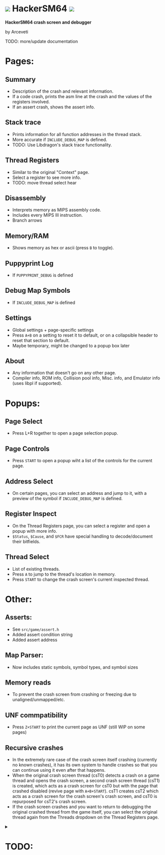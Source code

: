 # ![](https://i.imgur.com/CeOukzk.gif) HackerSM64 ![](https://i.imgur.com/s0LUbTo.gif)

**HackerSM64 crash screen and debugger**

by Arceveti


TODO: more/update documentation


# Pages:

## Summary
- Description of the crash and relevant information.
- If a code crash, prints the asm line at the crash and the values of the registers involved.
- If an assert crash, shows the assert info.

## Stack trace
- Prints information for all function addresses in the thread stack.
- More accurate if `INCLUDE_DEBUG_MAP` is defined.
- TODO: Use Libdragon's stack trace functionality.

## Thread Registers
- Similar to the original "Context" page.
- Select a register to see more info.
- TODO: move thread select hear

## Disassembly
- Interprets memory as MIPS assembly code.
- Includes every MIPS III instruction.
- Branch arrows

## Memory/RAM
- Shows memory as hex or ascii (press `B` to toggle).

## Puppyprint Log
- If `PUPPYPRINT_DEBUG` is defined

## Debug Map Symbols
- If `INCLUDE_DEBUG_MAP` is defined

## Settings
- Global settings + page-specific settings
- Press `A+B` on a setting to reset it to default, or on a collapsible header to reset that section to default.
- Maybe temporary, might be changed to a popup box later

## About
- Any information that doesn't go on any other page.
- Compiler info, ROM info, Collision pool info, Misc. info, and Emulator info (uses libpl if supported).

# Popups:

## Page Select
- Press L+R together to open a page selection popup.

## Page Controls
- Press `START` to open a popup wiht a list of the controls for the current page.

## Address Select
- On certain pages, you can select an address and jump to it, with a preview of the symbol if `INCLUDE_DEBUG_MAP` is defined.

## Register Inspect
- On the Thread Registers page, you can select a register and open a popup with more info.
- `$Status`, `$Cause`, and `$FCR` have special handling to decode/document their bitfields.

## Thread Select
- List of existing threads.
- Press `A` to jump to the thread's location in memory.
- Press `START` to change the crash screen's current inspected thread.

# Other:

## Asserts:
- See `src/game/assert.h`
- Added assert condition string
- Added assert address

## Map Parser:
- Now includes static symbols, symbol types, and symbol sizes

## Memory reads
- To prevent the crash screen from crashing or freezing due to unaligned/unmapped/etc.

## UNF commpatibility
- Press `Z+START` to print the current page as UNF (still WIP on some pages)

## Recursive crashes
- In the extremely rare case of the crash screen itself crashing (currently no known crashes), it has its own system to handle crashes so that you can continue using it even after that happens.
- When the original crash screen thread (csT0) detects a crash on a game thread and opens the crash screen, a second crash screen thread (csT1) is created, which acts as a crash screen for csT0 but with the page that crashed disabled (revive page with `A+B+START`). csT1 creates csT2 which acts as a crash screen for the crash screen's crash screen, and csT0 is repurposed for csT2's crash screen.
- If the crash screen crashes and you want to return to debugging the original crashed thread from the game itself, you can select the original thread again from the Threads dropdown on the Thread Registers page.


<details><summary><h1>TODO:</h1></summary>
<p>

### General
- **Fix lowercase `debug_assert` conflict with UNF `debug_assert`.**
- **Fix the flickering on Ares (and some other emulators) if possible.**
- **Fix .rodata symbols not appearing in debug map.**
- Detect which segments are loaded to prevent trying to disasm garbage data (eg. reading from menu segment during normal gameplay).
- Don't have all crash screen code always loaded
  - Keep in its own segment then DMA it on crash?.
    - DMA to end of RAM right before Goddard.
    - Same place as map data.
    - Determine crash screen code/data size (like goddard.txt and debug_map.txt).
  - Simplified crash screen (for HLE? or if DMA fails?).
  - Ifdef the entire crash screen?
- Finish and clean up exception macros in `asm.h`.
- Move all inline asm stuff (eg. math_util.h) to `asm.h`/`asm.c`?
- Clean up `INCLUDE_DEBUG_MAP` ifdefs as much as possible.
- Verify whether `osWritebackDCacheAll()` usage is correct.
- Make the controls list in the popup scrollable if too long.
- A page to interpret memory as an image? For texture viewing? How would wrap width work?
  - Or a mode on the memory page to interpret byte pairs as large RGBA16 squares.
- Ability to undo address select and disasm jumps?
- Controls rebinding page (necessary?)
  - Or just preset controls modes in settings?
- Should assert macros be uppercase or lowercase?
- Horizontal text scrolling should actually scroll by pixels rather than scrolling the char buffer.
  - Use scissor box?
- Implement global grid system for selection cursor stuff.
- Better UNF print combo?
- Better page revive combo?
  - Should it just be a selection on the crashed page?
  - Currently `A+B+START`
- Better page select popup combo?
  - Currently `L+R`
- Write draw commands to a buffer then read them all at once instead of drawing directly?
  - 64-bit command entries
  - 1024 commands
  - 0x2000 bytes total
- Improve or remove WRAP macro.
- Is the stuff with `$(CRASH_TEXTURE_C_FILES)` in the makefile necessary?
- On a crash screen crash, should the new crash screen automatically return to the previous position debugging the crashed game thread instead of inspecting the first crash screen thread?
- Should cs_print/cs_draw be in util folder?
- Move print specific stuff out of util files.
- Update UNF to match pages.
- Should the coprocessor enum start at 0?
### Summary page
- Show cond bit from fpcsr if pc is c.cond? Or would that be the old cond bit?
- Special crash/assert handling:
  - RCP hang/Null SPTask (what RCP info can be printed?)
    - Mention the need to restart console when this happens.
    - rcp thread register and other interface registers
  - Object bank overflow (show bhv of the object that attempted to spawn)
  - Stack overflow
- Select section to go to the relevant page.
### Stack trace page
- Use Libdragon's better stack trace functionality.
- Mention that the stack is thread-specific (show thread on page?)
### Registers page
- Extended version with a scrollable list of all registers and their full 64 bit contents (Everything from [here](https://n64.readthedocs.io/index.html) plus any other CPU/RCP registers). Thread registers on top (old context page) then all registers if scroll down.
- Scrollable reginspect.
- Status register diagnostic/interrupt bits in reginspect
- Explain thread select
  - Controls
  - Explain that it affects the stack page (and summary page?)
  - Find out what that unknown thread 0 (libultra) thread is with pri 149 is that only appears with make UNF (but not necessarily if UNF is on)
  - Single-line thread display?
- Show offsets in parse register address names mode.
- Different colors for register names from parsed global variable names (disasm page too)?
- Multiple FPCSR descriptions at once (already kinda done in reginspect).
- Better 64-bit register handling
  - Automatic bit mode check based on registers
  - Use upper bits of float registers from odd registers
- Add "hi", "lo", and "rcp" from thread context.
- Show upper/odd bits of float registers on reginspect.
- Show direct register access values.
- Switch between registers in reginspect like pages or by selecting in the background.
- Determine whether that one register is a saved value or a frame pointer.
- Add missing controls descriptions.
- Fix floats in hex mode printing the incorrect data.
- Highlight registers used in instruction at pc.
### Disasm page
- Show addresses for each row (setting).
- Multi-line pseudoinstructions if possible (ABS, BLT, BGT, BLE, NEG, NEGU, NOT, BGE, LI, LA, SGE, SGE, ADD?).
- Is it possible to include function names inline at the beginning of each function without compromising scrolling?
- Can the `insn_as_string` and `insn_name` buffers be combined?
- Implement "OVERSCAN" mode for branch arrows.
- Translucent dividers at the end of symbols (already at beginning).
- Can the bootleg "multithreading" for branch arrows be removed now that there is no longer lag with binary symbol searching?
- Reset branch arrow distance when it won't overlap instead of wrapping only after the distance reaches the end of the screen.
- Save register data types in register buffer?
### Memory view page
- Read 4 bytes as address for address select popup (requires multi-select?).
- Binary view mode (disasm already has a version of this).
- Is search functionality possible/reasonable?
- Show dividers/borders around symbols?
### Map view page
- Should moving the cursor location here also change the location in ram view and disasm?
- Jumping to an address that's not in a symbol should find the nearest symbol index and jump to there.
- Is search functionality possible/reasonable?
- Describe "type" char.
- Determine segment/linker data type from map data?
### Logs page
- Timestamps?
### Settings page
- Save all changed settings somehow?
- Confirmation dialog box to reset all to defaults.
- Jump to the page from a page group.
- Fix/remove redundant/similar settings.
- Automatically add the page-specific settings instead of being a separate array.
- Individual page settings in each page's controls/help popup box.
- Move entirely to page-specific popup?
- Can this work without a buffer for shown entries like the threads page?
- Low vs. High resolution setting.
- Physical vs. Virtual address setting?
### About page
- Can this work without a buffer for shown entries like the threads page?
- Button to cycle memory size formats (bytes/kb/mb/hex/num entries)
- Arbitrarily determine microcode name (from map symbol?)
- Clean up code
- More entries:
  - Current RTC time if RTC is enabled? or `osGetTime()`/`osGetCount()`?
  - `gGlobalTimer`?
  - Mario action?
  - Mario floor?
  - VI/etc. info
</p>
</details>
